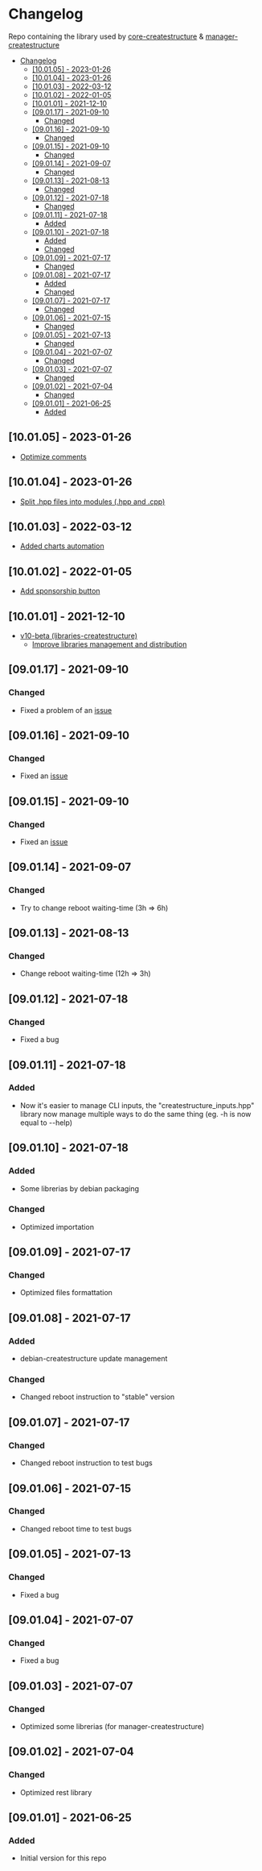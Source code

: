 # Changelog
Repo containing the library used by [core-createstructure](https://github.com/createstructure/core-createstructure) & [manager-createstructure](https://github.com/createstructure/manager-createstructure)

- [Changelog](#changelog)
  - [\[10.01.05\] - 2023-01-26](#100105---2023-01-26)
  - [\[10.01.04\] - 2023-01-26](#100104---2023-01-26)
  - [\[10.01.03\] - 2022-03-12](#100103---2022-03-12)
  - [\[10.01.02\] - 2022-01-05](#100102---2022-01-05)
  - [\[10.01.01\] - 2021-12-10](#100101---2021-12-10)
  - [\[09.01.17\] - 2021-09-10](#090117---2021-09-10)
    - [Changed](#changed)
  - [\[09.01.16\] - 2021-09-10](#090116---2021-09-10)
    - [Changed](#changed-1)
  - [\[09.01.15\] - 2021-09-10](#090115---2021-09-10)
    - [Changed](#changed-2)
  - [\[09.01.14\] - 2021-09-07](#090114---2021-09-07)
    - [Changed](#changed-3)
  - [\[09.01.13\] - 2021-08-13](#090113---2021-08-13)
    - [Changed](#changed-4)
  - [\[09.01.12\] - 2021-07-18](#090112---2021-07-18)
    - [Changed](#changed-5)
  - [\[09.01.11\] - 2021-07-18](#090111---2021-07-18)
    - [Added](#added)
  - [\[09.01.10\] - 2021-07-18](#090110---2021-07-18)
    - [Added](#added-1)
    - [Changed](#changed-6)
  - [\[09.01.09\] - 2021-07-17](#090109---2021-07-17)
    - [Changed](#changed-7)
  - [\[09.01.08\] - 2021-07-17](#090108---2021-07-17)
    - [Added](#added-2)
    - [Changed](#changed-8)
  - [\[09.01.07\] - 2021-07-17](#090107---2021-07-17)
    - [Changed](#changed-9)
  - [\[09.01.06\] - 2021-07-15](#090106---2021-07-15)
    - [Changed](#changed-10)
  - [\[09.01.05\] - 2021-07-13](#090105---2021-07-13)
    - [Changed](#changed-11)
  - [\[09.01.04\] - 2021-07-07](#090104---2021-07-07)
    - [Changed](#changed-12)
  - [\[09.01.03\] - 2021-07-07](#090103---2021-07-07)
    - [Changed](#changed-13)
  - [\[09.01.02\] - 2021-07-04](#090102---2021-07-04)
    - [Changed](#changed-14)
  - [\[09.01.01\] - 2021-06-25](#090101---2021-06-25)
    - [Added](#added-3)

## [10.01.05] - 2023-01-26
- [Optimize comments](https://github.com/createstructure/libraries-createstructure/issues/11)

## [10.01.04] - 2023-01-26
- [Split .hpp files into modules (.hpp and .cpp)](https://github.com/createstructure/libraries-createstructure/issues/9)

## [10.01.03] - 2022-03-12
- [Added charts automation](https://github.com/createstructure/libraries-createstructure/issues/7)

## [10.01.02] - 2022-01-05
- [Add sponsorship button](https://github.com/createstructure/createstructure.github.io/issues/36)

## [10.01.01] - 2021-12-10
- [v10-beta (libraries-createstructure)](https://github.com/createstructure/libraries-createstructure/issues/3)
  - [Improve libraries management and distribution](https://github.com/createstructure/libraries-createstructure/issues/)

## [09.01.17] - 2021-09-10
### Changed
- Fixed a problem of an [issue](https://github.com/createstructure/libraries-createstructure/issues/1)

## [09.01.16] - 2021-09-10
### Changed
- Fixed an [issue](https://github.com/createstructure/libraries-createstructure/issues/2)

## [09.01.15] - 2021-09-10
### Changed
- Fixed an [issue](https://github.com/createstructure/libraries-createstructure/issues/1)

## [09.01.14] - 2021-09-07
### Changed
- Try to change reboot waiting-time (3h => 6h)

## [09.01.13] - 2021-08-13
### Changed
- Change reboot waiting-time (12h => 3h)

## [09.01.12] - 2021-07-18
### Changed
- Fixed a bug

## [09.01.11] - 2021-07-18
### Added
- Now it's easier to manage CLI inputs, the "createstructure_inputs.hpp" library now manage multiple ways to do the same thing (eg. -h is now equal to --help)

## [09.01.10] - 2021-07-18
### Added
- Some librerias by debian packaging
### Changed
- Optimized importation

## [09.01.09] - 2021-07-17
### Changed
- Optimized files formattation

## [09.01.08] - 2021-07-17
### Added
- debian-createstructure update management
### Changed
- Changed reboot instruction to "stable" version

## [09.01.07] - 2021-07-17
### Changed
- Changed reboot instruction to test bugs

## [09.01.06] - 2021-07-15
### Changed
- Changed reboot time to test bugs

## [09.01.05] - 2021-07-13
### Changed
- Fixed a bug

## [09.01.04] - 2021-07-07
### Changed
- Fixed a bug

## [09.01.03] - 2021-07-07
### Changed
- Optimized some librerias (for manager-createstructure)

## [09.01.02] - 2021-07-04
### Changed
- Optimized rest library

## [09.01.01] - 2021-06-25
### Added
- Initial version for this repo
